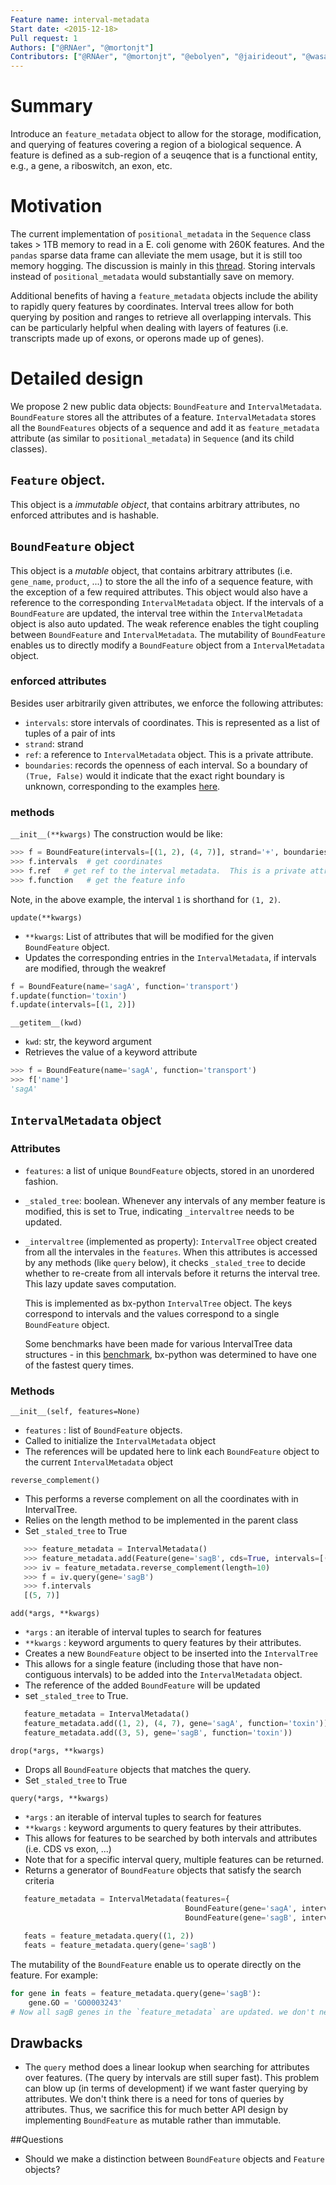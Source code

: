 ```yaml
---
Feature name: interval-metadata
Start date: <2015-12-18>
Pull request: 1
Authors: ["@RNAer", "@mortonjt"]
Contributors: ["@RNAer", "@mortonjt", "@ebolyen", "@jairideout", "@wasade", "@gregcaporaso", "@rob-knight"]
---
```


# Summary

Introduce an `feature_metadata` object to allow for the storage, modification, and querying of features covering a region of a biological sequence. A feature is defined as a sub-region of a seuqence that is a functional entity, e.g., a gene, a riboswitch, an exon, etc.

# Motivation

The current implementation of `positional_metadata` in the `Sequence` class takes > 1TB memory to read in a E. coli genome with 260K features. And the `pandas` sparse data frame can alleviate the mem usage, but it is still too memory hogging. The discussion is mainly in this [thread](https://github.com/biocore/scikit-bio/issues/1159).  Storing intervals instead of `positional_metadata` would substantially save on memory.

Additional benefits of having a `feature_metadata` objects include the ability to rapidly query features by coordinates.  Interval trees allow for both querying by position and ranges to retrieve all overlapping intervals.  This can be particularly helpful when dealing with layers of features (i.e. transcripts made up of exons, or operons made up of genes).

# Detailed design

We propose 2 new public data objects: `BoundFeature` and `IntervalMetadata`. `BoundFeature` stores all the attributes of a feature. `IntervalMetadata` stores all the `BoundFeatures` objects of a sequence and add it as `feature_metadata` attribute (as similar to `positional_metadata`) in `Sequence` (and its child classes).

## `Feature` object.
This object is a *immutable object*, that contains arbitrary attributes, no enforced attributes and is hashable.

## `BoundFeature` object
This object is a *mutable* object, that contains arbitrary attributes (i.e. `gene_name`, `product`, ...) to store the all the info of a sequence feature, with the exception of a few required attributes. This object would also have a reference to the corresponding `IntervalMetadata` object. If the intervals of a `BoundFeature` are updated, the interval tree within the `IntervalMetadata` object is also auto updated. The weak reference enables the tight coupling between `BoundFeature` and `IntervalMetadata`. The mutability of `BoundFeature` enables us to directly modify a `BoundFeature` object from a `IntervalMetadata` object.

### enforced attributes
Besides user arbitrarily given attributes, we enforce the following attributes:

* `intervals`: store intervals of coordinates.  This is represented as a list of tuples of a pair of ints
* `strand`: strand 
* `ref`: a reference to `IntervalMetadata` object.  This is a private attribute.
* `boundaries`: records the openness of each interval.  So a boundary of `(True, False)` would it indicate that the exact right boundary is unknown, corresponding to the examples [here](ftp://ftp.ebi.ac.uk/pub/databases/embl/doc/FT_current.html#3.4.3).


### methods
`__init__(**kwargs)`
The construction would be like:
```python
>>> f = BoundFeature(intervals=[(1, 2), (4, 7)], strand='+', boundaries=[(True, True), (False, False)], ref=None, gene='sagA', function='toxin')
>>> f.intervals  # get coordinates
>>> f.ref   # get ref to the interval metadata.  This is a private attribute
>>> f.function   # get the feature info
```
Note, in the above example, the interval `1` is shorthand for `(1, 2)`.

`update(**kwargs)`
- `**kwargs`: List of attributes that will be modified for the given `BoundFeature` object.
- Updates the corresponding entries in the `IntervalMetadata`, if intervals are modified, through the weakref

```python
f = BoundFeature(name='sagA', function='transport')
f.update(function='toxin')
f.update(intervals=[(1, 2)])
```

`__getitem__(kwd)`
- `kwd`: str, the keyword argument
- Retrieves the value of a keyword attribute

```python
>>> f = BoundFeature(name='sagA', function='transport')
>>> f['name']
'sagA'
```

## `IntervalMetadata` object
### Attributes
* `features`: a list of unique `BoundFeature` objects, stored in an unordered fashion.
* `_staled_tree`: boolean. Whenever any intervals of any member feature is modified, this is set to True, indicating `_intervaltree` needs to be updated.
* `_intervaltree` (implemented as property): `IntervalTree` object created from all the intervales in the `features`. When this attributes is accessed by any methods (like `query` below), it checks `_staled_tree` to decide whether to re-create from all intervals before it returns the interval tree. This lazy update saves computation.

   This is implemented as bx-python `IntervalTree` object.  The keys correspond to intervals and the values correspond to a single `BoundFeature` object. 

   Some benchmarks have been made for various IntervalTree data structures - in this [benchmark](https://gist.github.com/shoyer/c939325f509d7c027949), bx-python was determined to have one of the fastest query times.

### Methods
`__init__(self, features=None)`
- `features` : list of `BoundFeature` objects.
- Called to initialize the `IntervalMetadata` object
- The references will be updated here to link each `BoundFeature` object to the current `IntervalMetadata` object

`reverse_complement()`
- This performs a reverse complement on all the coordinates with in IntervalTree.
- Relies on the length method to be implemented in the parent class 
- Set `_staled_tree` to True

```python
   >>> feature_metadata = IntervalMetadata()
   >>> feature_metadata.add(Feature(gene='sagB', cds=True, intervals=[(3, 5)])
   >>> iv = feature_metadata.reverse_complement(length=10)
   >>> f = iv.query(gene='sagB')
   >>> f.intervals
   [(5, 7)]
```

`add(*args, **kwargs)`
- `*args` : an iterable of interval tuples to search for features
- `**kwargs` : keyword arguments to query features by their attributes.
- Creates a new `BoundFeature` object to be inserted into the `IntervalTree`
- This allows for a single feature (including those that have non-contiguous intervals) to be added into the `IntervalMetadata` object.
- The reference of the added `BoundFeature` will be updated
- set `_staled_tree` to True.
```python
   feature_metadata = IntervalMetadata()
   feature_metadata.add((1, 2), (4, 7), gene='sagA', function='toxin'))
   feature_metadata.add((3, 5), gene='sagB', function='toxin'))
```

`drop(*args, **kwargs)`
- Drops all `BoundFeature` objects that matches the query.
- Set `_staled_tree` to True

`query(*args, **kwargs)`
- `*args` : an iterable of interval tuples to search for features
- `**kwargs` : keyword arguments to query features by their attributes.
- This allows for features to be searched by both intervals and attributes (i.e. CDS vs exon, ...)
- Note that for a specific interval query, multiple features can be returned.
- Returns a generator of `BoundFeature` objects that satisfy the search criteria

```python
   feature_metadata = IntervalMetadata(features={
                                       BoundFeature(gene='sagA', intervals=[(0, 2), (4, 7)]),
                                       BoundFeature(gene='sagB', intervals=[(3, 5)]}))
 
   feats = feature_metadata.query((1, 2))
   feats = feature_metadata.query(gene='sagB')
```

The mutability of the `BoundFeature` enable us to operate directly on the feature. For example:
```python
for gene in feats = feature_metadata.query(gene='sagB'):
    gene.GO = 'GO0003243'
# Now all sagB genes in the `feature_metadata` are updated. we don't need to interject the updated genes back into `feature_metadata` like we do for the previouly proposed imutable implementation.
```

## Drawbacks
- The `query` method does a linear lookup when searching for attributes over features. (The query by intervals are still super fast). This problem can blow up (in terms of development) if we want faster querying by attributes. We don't think there is a need for tons of queries by attributes. Thus, we sacrifice this for much better API design by implementing `BoundFeature` as mutable rather than immutable.

##Questions
- Should we make a distinction between `BoundFeature` objects and `Feature` objects?
